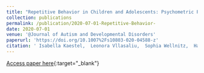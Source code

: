 ```yaml
---
title: "Repetitive Behavior in Children and Adolescents: Psychometric Properties of the German Version of the Repetitive Behavior Scale-Revised"
collection: publications
permalink: /publication/2020-07-01-Repetitive-Behavior-
date: 2020-07-01
venue: '@Journal of Autism and Developmental Disorders'
paperurl: 'https://doi.org/10.1007%2Fs10803-020-04588-z'
citation: ' Isabella Kaestel,  Leonora Vllasaliu,  Sophia Wellnitz,  Hannah Cholemkery,  Christine Freitag,  Nico Bast, &quot;Repetitive Behavior in Children and Adolescents: Psychometric Properties of the German Version of the Repetitive Behavior Scale-Revised.&quot; @Journal of Autism and Developmental Disorders, 2020.'
---
```

[Access paper here](https://doi.org/10.1007%2Fs10803-020-04588-z){:target="_blank"}
